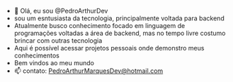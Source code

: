 - 👋 Olá, eu sou @PedroArthurDev
-  sou um esntusiasta da tecnologia, principalmente voltada para backend
-  Atualmente busco conhecimento focado em linguagem de programações voltadas a área de backend, mas no tempo livre costumo brincar com outras tecnologia
-  Aqui é possível acessar projetos pessoais onde demonstro meus conhecimentos
-  Bem vindos ao meu mundo
- 📫 contato: PedroArthurMarquesDev@hotmail.com
